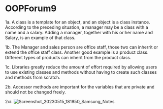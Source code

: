 # OOPForum9
1a. A class is a template for an object, and an object is a class instance. According to the preceding situation, a manager may be a class with a name and a salary. Adding a manager, together with his or her name and Salary, is an example of that class. 

1b. The Manager and sales person are office staff, those two can inherrit or extend the office staff class.
Another good example is a product class. Different types of products can inherit from the product class.

1c. Libraries greatly reduce the amount of effort required by allowing users to use existing classes and methods without having to create such classes and methods from scratch.   

2b. Accessor methods are important for the variables that are private and should not be changed freely.

2ci.
![Screenshot_20230515_181850_Samsung_Notes](https://github.com/EMIRBEN001/OOPForum9/assets/114371873/ecbe2588-9da0-4f21-a711-16c61ba83bc5)
